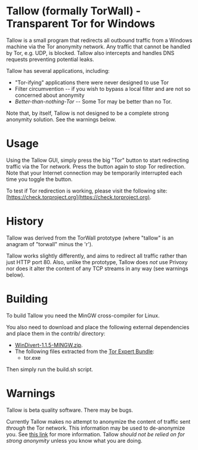 Tallow (formally TorWall) - Transparent Tor for Windows
=======================================================

Tallow is a small program that redirects all outbound traffic from a Windows
machine via the Tor anonymity network.  Any traffic that cannot be handled by
Tor, e.g. UDP, is blocked.  Tallow also intercepts and handles DNS requests
preventing potential leaks.

Tallow has several applications, including:

* "Tor-ifying" applications there were never designed to use Tor
* Filter circumvention -- if you wish to bypass a local filter and are
  not so concerned about anonymity
* *Better-than-nothing-Tor* -- Some Tor may be better than no Tor.

Note that, by itself, Tallow is not designed to be a complete strong anonymity
solution.  See the warnings below.

Usage
=====

Using the Tallow GUI, simply press the big "Tor" button to start redirecting
traffic via the Tor network.  Press the button again to stop Tor redirection.
Note that your Internet connection may be temporarily interrupted each time
you toggle the button.

To test if Tor redirection is working, please visit the following site:
[https://check.torproject.org](https://check.torproject.org).

History
=======

Tallow was derived from the TorWall prototype (where "tallow" is an
anagram of "torwall" minus the 'r').

Tallow works slightly differently, and aims to redirect all traffic rather
than just HTTP port 80.  Also, unlike the prototype, Tallow does *not* use
Privoxy nor does it alter the content of any TCP streams in any way (see
warnings below).

Building
========

To build Tallow you need the MinGW cross-compiler for Linux.

You also need to download and place the following external dependencies and
place them in the contrib/ directory:

* [WinDivert-1.1.5-MINGW.zip](http://reqrypt.org/windivert.html).
* The following files extracted from the
  [Tor Expert Bundle](https://www.torproject.org/):
   - tor.exe

Then simply run the build.sh script.

Warnings
========

Tallow is beta quality software.  There may be bugs.

Currently Tallow makes no attempt to anonymize the content of traffic sent
*through* the Tor network.  This information may be used to de-anonymize you.
See [this
link](https://trac.torproject.org/projects/tor/wiki/doc/TransparentProxyLeaks)
for more information.  Tallow *should not be relied on for strong anonymity*
unless you know what you are doing.

